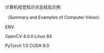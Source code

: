 计算机视觉知识点总结及示例

（Summary and Examples of Computer Vision）

ENV:

OpenCV 4.0.0 Linux 64

PyTorch 1.0 CUDA 9.0